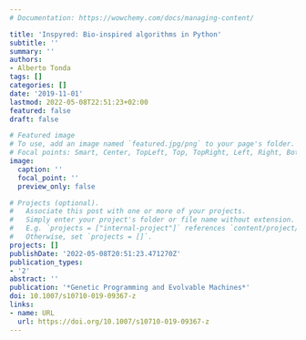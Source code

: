 ```yaml
---
# Documentation: https://wowchemy.com/docs/managing-content/

title: 'Inspyred: Bio-inspired algorithms in Python'
subtitle: ''
summary: ''
authors:
- Alberto Tonda
tags: []
categories: []
date: '2019-11-01'
lastmod: 2022-05-08T22:51:23+02:00
featured: false
draft: false

# Featured image
# To use, add an image named `featured.jpg/png` to your page's folder.
# Focal points: Smart, Center, TopLeft, Top, TopRight, Left, Right, BottomLeft, Bottom, BottomRight.
image:
  caption: ''
  focal_point: ''
  preview_only: false

# Projects (optional).
#   Associate this post with one or more of your projects.
#   Simply enter your project's folder or file name without extension.
#   E.g. `projects = ["internal-project"]` references `content/project/deep-learning/index.md`.
#   Otherwise, set `projects = []`.
projects: []
publishDate: '2022-05-08T20:51:23.471270Z'
publication_types:
- '2'
abstract: ''
publication: '*Genetic Programming and Evolvable Machines*'
doi: 10.1007/s10710-019-09367-z
links:
- name: URL
  url: https://doi.org/10.1007/s10710-019-09367-z
---
```

